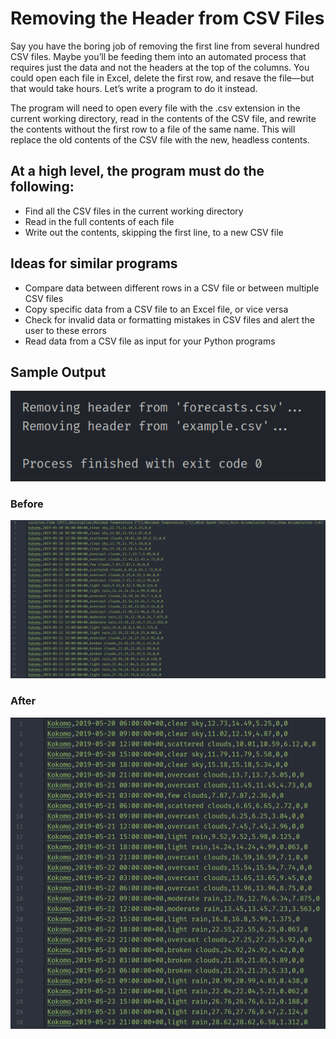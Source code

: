 # Removing the Header from CSV Files

Say you have the boring job of removing the first line from several hundred CSV files. Maybe you’ll be feeding them into an automated process that requires just the data and not the headers at the top of the columns. You could open each file in Excel, delete the first row, and resave the file—but that would take hours. Let’s write a program to do it instead.

The program will need to open every file with the .csv extension in the current working directory, read in the contents of the CSV file, and rewrite the contents without the first row to a file of the same name. This will replace the old contents of the CSV file with the new, headless contents.

At a high level, the program must do the following:
-
- Find all the CSV files in the current working directory
- Read in the full contents of each file
- Write out the contents, skipping the first line, to a new CSV file

Ideas for similar programs
-
- Compare data between different rows in a CSV file or between multiple CSV files
- Copy specific data from a CSV file to an Excel file, or vice versa
- Check for invalid data or formatting mistakes in CSV files and alert the user to these errors
- Read data from a CSV file as input for your Python programs

## Sample Output
<p align=center>
  <img src=./images/sample_output.png alt=sample console output>
</p>

### Before
<p align=center>
  <img src=./images/before.png alt=csv before script>
</p>

### After
<p align=center>
  <img src=./images/after.png alt=csv after script>
</p> 